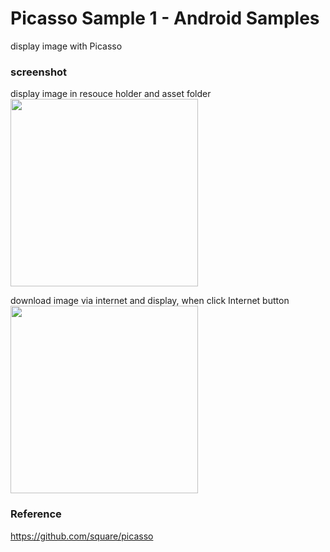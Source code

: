 Picasso Sample 1 - Android Samples
===============

display image with Picasso <br/>

### screenshot <br/>
display image in resouce holder and asset folder <br/>
<image src="https://raw.githubusercontent.com/ohwada/Android_Samples/master/PicassoSample1/screenshot/screenshot_picasso_main.png" width="300" /><br/>

download image via internet and display, when  click Internet button<br/>
<image src="https://raw.githubusercontent.com/ohwada/Android_Samples/master/PicassoSample1/screenshot/screenshot_picasso__internet.png" width="300" /><br/>

### Reference <br/>
https://github.com/square/picasso
